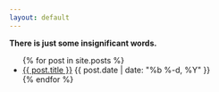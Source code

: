 ```yaml
---
layout: default
---
```

**There is just some insignificant words.**
<ul>
    {% for post in site.posts %}
        <li>
            <a href="{{ post.url }}">{{ post.title }}</a>
            <span >{{ post.date | date: "%b %-d, %Y" }}</span>
        </li>
    {% endfor %}
</ul>
